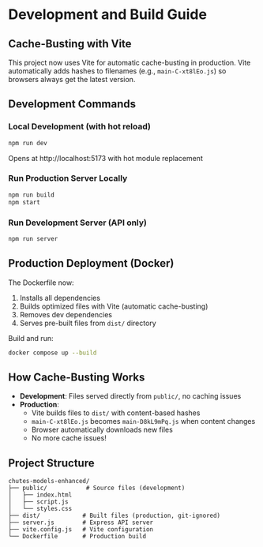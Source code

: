 # Development and Build Guide

## Cache-Busting with Vite

This project now uses Vite for automatic cache-busting in production. Vite automatically adds hashes to filenames (e.g., `main-C-xt8lEo.js`) so browsers always get the latest version.

## Development Commands

### Local Development (with hot reload)
```bash
npm run dev
```
Opens at http://localhost:5173 with hot module replacement

### Run Production Server Locally
```bash
npm run build
npm start
```

### Run Development Server (API only)
```bash
npm run server
```

## Production Deployment (Docker)

The Dockerfile now:
1. Installs all dependencies
2. Builds optimized files with Vite (automatic cache-busting)
3. Removes dev dependencies
4. Serves pre-built files from `dist/` directory

Build and run:
```bash
docker compose up --build
```

## How Cache-Busting Works

- **Development**: Files served directly from `public/`, no caching issues
- **Production**: 
  - Vite builds files to `dist/` with content-based hashes
  - `main-C-xt8lEo.js` becomes `main-D8kL9mPq.js` when content changes
  - Browser automatically downloads new files
  - No more cache issues!

## Project Structure

```
chutes-models-enhanced/
├── public/           # Source files (development)
│   ├── index.html
│   ├── script.js
│   └── styles.css
├── dist/            # Built files (production, git-ignored)
├── server.js        # Express API server
├── vite.config.js   # Vite configuration
└── Dockerfile       # Production build
```
